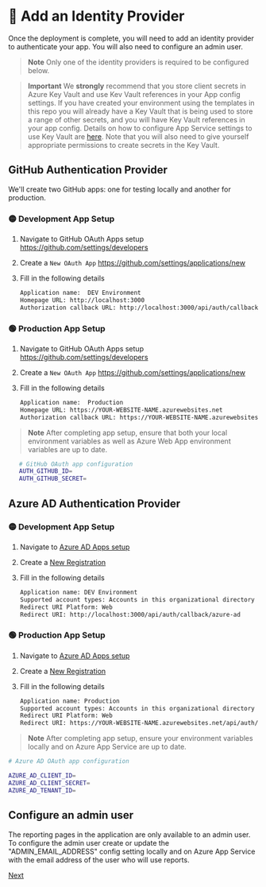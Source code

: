 # 🪪 Add an Identity Provider

Once the deployment is complete, you will need to add an identity provider to authenticate your app. You will also need to configure an admin user.

> **Note**
> Only one of the identity providers is required to be configured below.

> **Important**
> We **strongly** recommend that you store client secrets in Azure Key Vault and use Kev Vault references in your App config settings. If you have created your environment using the templates in this repo you will already have a Key Vault that is being used to store a range of other secrets, and you will have Key Vault references in your app config. Details on how to configure App Service settings to use Key Vault are [here](https://learn.microsoft.com/en-us/azure/app-service/app-service-key-vault-references?tabs=azure-cli#source-app-settings-from-key-vault). Note that you will also need to give yourself appropriate permissions to create secrets in the Key Vault.


## GitHub Authentication Provider

We'll create two GitHub apps: one for testing locally and another for production.

### 🟡 Development App Setup

1. Navigate to GitHub OAuth Apps setup https://github.com/settings/developers
2. Create a `New OAuth App` https://github.com/settings/applications/new
3. Fill in the following details

   ```default
   Application name:  DEV Environment
   Homepage URL: http://localhost:3000
   Authorization callback URL: http://localhost:3000/api/auth/callback/github
   ```

### 🟢 Production App Setup

1. Navigate to GitHub OAuth Apps setup https://github.com/settings/developers
2. Create a `New OAuth App` https://github.com/settings/applications/new
3. Fill in the following details

   ```default
   Application name:  Production
   Homepage URL: https://YOUR-WEBSITE-NAME.azurewebsites.net
   Authorization callback URL: https://YOUR-WEBSITE-NAME.azurewebsites.net/api/auth/callback/github
   ```

> **Note**
> After completing app setup, ensure that both your local environment variables as well as Azure Web App environment variables are up to date.

```bash
   # GitHub OAuth app configuration
   AUTH_GITHUB_ID=
   AUTH_GITHUB_SECRET=
```

## Azure AD Authentication Provider

### 🟡 Development App Setup

1. Navigate to [Azure AD Apps setup](https://portal.azure.com/#view/Microsoft_AAD_IAM/ActiveDirectoryMenuBlade/~/RegisteredApps)
2. Create a [New Registration](https://portal.azure.com/#view/Microsoft_AAD_RegisteredApps/CreateApplicationBlade/quickStartType~/null/isMSAApp~/false)
3. Fill in the following details

   ```default
   Application name: DEV Environment
   Supported account types: Accounts in this organizational directory only
   Redirect URI Platform: Web
   Redirect URI: http://localhost:3000/api/auth/callback/azure-ad
   ```

### 🟢 Production App Setup

1. Navigate to [Azure AD Apps setup](https://portal.azure.com/#view/Microsoft_AAD_IAM/ActiveDirectoryMenuBlade/~/RegisteredApps)
2. Create a [New Registration](https://portal.azure.com/#view/Microsoft_AAD_RegisteredApps/CreateApplicationBlade/quickStartType~/null/isMSAApp~/false)
3. Fill in the following details

   ```default
   Application name: Production
   Supported account types: Accounts in this organizational directory only
   Redirect URI Platform: Web
   Redirect URI: https://YOUR-WEBSITE-NAME.azurewebsites.net/api/auth/callback/azure-ad
   ```

> **Note**
> After completing app setup, ensure your environment variables locally and on Azure App Service are up to date.

```bash
# Azure AD OAuth app configuration

AZURE_AD_CLIENT_ID=
AZURE_AD_CLIENT_SECRET=
AZURE_AD_TENANT_ID=
```

## Configure an admin user

The reporting pages in the application are only available to an admin user. To configure the admin user create or update the "ADMIN_EMAIL_ADDRESS" config setting locally and on Azure App Service with the email address of the user who will use reports.

[Next](/docs/6-chat-over-file.md)

